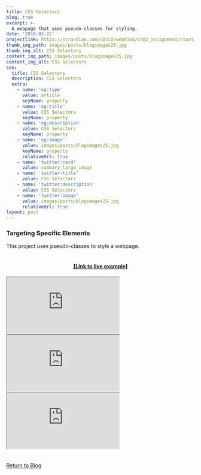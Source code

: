 ```yaml
---
title: CSS Selectors
blog: true
excerpt: >-
  A webpage that uses pseudo-classes for styling.
date: '2018-02-22'
projectlink: https://strandian.com/SDCCD/webd168/ch02_assignment/start/07_nth-child_selector_start.html
thumb_img_path: images/posts/blogimages25.jpg
thumb_img_alt: CSS Selectors
content_img_path: images/posts/blogimages25.jpg
content_img_alt: CSS Selectors
seo:
  title: CSS Selectors
  description: CSS Selectors
  extra:
    - name: 'og:type'
      value: article
      keyName: property
    - name: 'og:title'
      value: CSS Selectors
      keyName: property
    - name: 'og:description'
      value: CSS Selectors
      keyName: property
    - name: 'og:image'
      value: images/posts/blogimages25.jpg
      keyName: property
      relativeUrl: true
    - name: 'twitter:card'
      value: summary_large_image
    - name: 'twitter:title'
      value: CSS Selectors
    - name: 'twitter:description'
      value: CSS Selectors
    - name: 'twitter:image'
      value: images/posts/blogimages25.jpg
      relativeUrl: true
layout: post
---
```


### Targeting Specific Elements
This project uses pseudo-classes to style a webpage.
<br />
<br />
<h4 align="center"><a href="https://strandian.com/SDCCD/webd168/ch02_assignment/start/07_nth-child_selector_start.html" target="_blank">[Link to live example]</a></h4>
<div id="hideweb1">
  <div class="thumbnail-container" title="Web Development Portfolio"><a href="https://strandian.com/SDCCD/webd168/ch02_assignment/start/07_nth-child_selector_start.html" target="_blank">
    <div class="thumbnail">
      <iframe sandbox src="https://strandian.com/SDCCD/webd168/ch02_assignment/start/07_nth-child_selector_start.html" onload="this.style.opacity = 1"></iframe>
    </div>
    </a> </div>
</div>
<div id="hideweb2">
  <div class="thumbnail-container" title="Web Development Portfolio"><a href="https://strandian.com/SDCCD/webd168/ch02_assignment/start/07_nth-child_selector_start.html" target="_blank">
    <div class="thumbnail">
      <iframe sandbox src="https://strandian.com/SDCCD/webd168/ch02_assignment/start/07_nth-child_selector_start.html" onload="this.style.opacity = 1"></iframe>
    </div>
    </a> </div>
</div>
<div id="hideweb3">
  <div class="thumbnail-container" title="Web Development Portfolio"><a href="https://strandian.com/SDCCD/webd168/ch02_assignment/start/07_nth-child_selector_start.html" target="_blank">
    <div class="thumbnail">
      <iframe sandbox src="https://strandian.com/SDCCD/webd168/ch02_assignment/start/07_nth-child_selector_start.html" onload="this.style.opacity = 1"></iframe>
    </div>
    </a> </div>
</div>

<!-- Lorem ipsum dolor sit amet, consectetur adipiscing elit, sed do eiusmod tempor incididunt ut labore et dolore magna aliqua. Arcu ac tortor dignissim convallis. Enim lobortis scelerisque fermentum dui faucibus. Arcu bibendum at varius vel. In arcu cursus euismod quis viverra nibh cras pulvinar mattis.

<p class="codepen" data-height="300" data-default-tab="html,result" data-slug-hash="ZEXyOEj" data-user="strandian" style="height: 300px; box-sizing: border-box; display: flex; align-items: center; justify-content: center; border: 2px solid; margin: 1em 0; padding: 1em;">
  <span>See the Pen <a href="https://codepen.io/strandian/pen/ZEXyOEj">
  Calculator with JavaScript</a> by Ian Strand (<a href="https://codepen.io/strandian">@strandian</a>)
  on <a href="https://codepen.io">CodePen</a>.</span>
</p> -->

<br />
<br />
<a class="button" href="/blog/">
  Return to Blog
</a>

<script async src="https://cpwebassets.codepen.io/assets/embed/ei.js"></script>